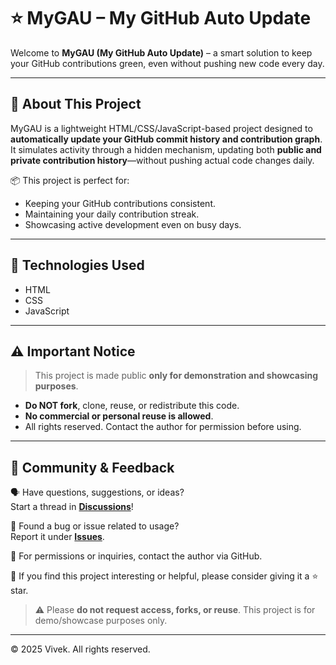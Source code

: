 # ⭐ MyGAU – My GitHub Auto Update

Welcome to **MyGAU (My GitHub Auto Update)** – a smart solution to keep your GitHub contributions green, even without pushing new code every day.

---

## 🚀 About This Project

MyGAU is a lightweight HTML/CSS/JavaScript-based project designed to **automatically update your GitHub commit history and contribution graph**. It simulates activity through a hidden mechanism, updating both **public and private contribution history**—without pushing actual code changes daily.

📦 This project is perfect for:
- Keeping your GitHub contributions consistent.
- Maintaining your daily contribution streak.
- Showcasing active development even on busy days.

---

## 📁 Technologies Used

- HTML
- CSS
- JavaScript

---

## ⚠️ Important Notice

> This project is made public **only for demonstration and showcasing purposes**.

- **Do NOT fork**, clone, reuse, or redistribute this code.
- **No commercial or personal reuse is allowed**.
- All rights reserved. Contact the author for permission before using.

---



## 💬 Community & Feedback

🗣️ Have questions, suggestions, or ideas?  
Start a thread in [**Discussions**](../../discussions)!

🐞 Found a bug or issue related to usage?  
Report it under [**Issues**](../../issues).

📩 For permissions or inquiries, contact the author via GitHub.

🙏 If you find this project interesting or helpful, please consider giving it a ⭐ star.

> ⚠️ Please **do not request access, forks, or reuse**. This project is for demo/showcase purposes only.

---


© 2025 Vivek. All rights reserved.
